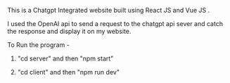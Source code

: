 This is a Chatgpt Integrated website built using React JS and Vue JS . 

I used the OpenAI api to send a request to the chatgpt api sever and catch the response and display it on my website.

To Run the program -

1) "cd server" and then "npm start"

2) "cd client" and then "npm run dev"


